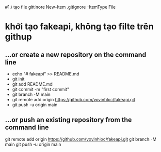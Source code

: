 #1./ tạo file gittinore
New-Item .gitignore -ItemType File

# khởi tạo fakeapi, không tạo filte trên githup
## …or create a new repository on the command line
- echo "# fakeapi" >> README.md
- git init
- git add README.md
- git commit -m "first commit"
- git branch -M main
- git remote add origin https://github.com/vovinhloc/fakeapi.git
- git push -u origin main

## …or push an existing repository from the command line

git remote add origin https://github.com/vovinhloc/fakeapi.git
git branch -M main
git push -u origin main